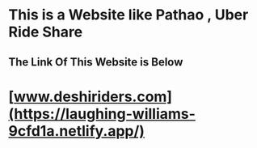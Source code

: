 # This is a Website like Pathao , Uber Ride Share
## The Link Of This Website is Below
# [www.deshiriders.com](https://laughing-williams-9cfd1a.netlify.app/)
